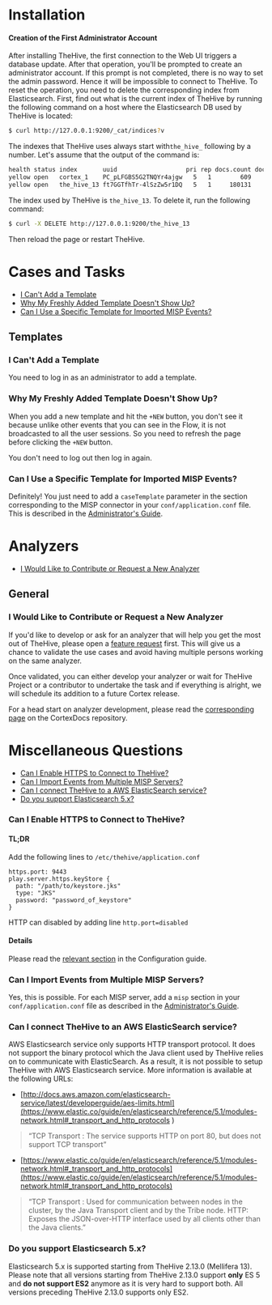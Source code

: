 # Installation
#### Creation of the First Administrator Account
After installing TheHive, the first connection to the Web UI triggers a database update. After that operation, you'll be prompted to create an administrator account. If this prompt is not completed, there is no way to set the admin password. Hence it will be impossible to connect to TheHive. To reset the operation, you need to delete the corresponding index from Elasticsearch. First, find out what is the current index of TheHive by running the following command on a host where the Elasticsearch DB used by TheHive is located:

```bash
$ curl http://127.0.0.1:9200/_cat/indices?v
```

The indexes that TheHive uses always start with`the_hive_` following by a number. Let's assume that the output of the command is:

```bash
health status index       uuid                   pri rep docs.count docs.deleted store.size pri.store.size
yellow open   cortex_1    PC_pLFGBS5G2TNQYr4ajgw   5   1        609            6      2.1mb          2.1mb
yellow open   the_hive_13 ft7GGTfhTr-4lSzZw5r1DQ   5   1     180131            3     51.3mb         51.3mb
```

The index used by TheHive is `the_hive_13`. To delete it, run the following command:

```bash
$ curl -X DELETE http://127.0.0.1:9200/the_hive_13
```

Then reload the page or restart TheHive.

# Cases and Tasks

- [I Can't Add a Template](#i-cant-add-a-template)
- [Why My Freshly Added Template Doesn't Show Up?](#why-my-freshly-added-template-doesnt-show-up)
- [Can I Use a Specific Template for Imported MISP Events?](#can-i-use-a-specific-template-for-imported-misp-events)

## Templates
### I Can't Add a Template
You need to log in as an administrator to add a template.

### Why My Freshly Added Template Doesn't Show Up?
When you add a new template and hit the `+NEW` button, you don't see it because unlike other events that you can see in the Flow, it is not broadcasted to all the user sessions. So you need to refresh the page before clicking the `+NEW` button.

You don't need to log out then log in again.

### Can I Use a Specific Template for Imported MISP Events?
Definitely! You just need to add a `caseTemplate` parameter in the section corresponding to the MISP connector in your `conf/application.conf` file. This is described in the [Administrator's Guide](/admin/configuration.md#7-misp).

# Analyzers
- [I Would Like to Contribute or Request a New Analyzer](#i-would-like-to-contribute-or-request-a-new-analyzer)

## General
### I Would Like to Contribute or Request a New Analyzer
If you'd like to develop or ask for an analyzer that will help you get the most out of TheHive, please open a [feature request](https://github.com/TheHive-Project/Cortex-Analyzers/issues/new) first. This will give us a chance to validate the use cases and avoid having multiple persons working on the same analyzer.

Once validated, you can either develop your analyzer or wait for TheHive Project or a contributor to undertake the task and if everything is alright, we will schedule its addition to a future Cortex release.

For a head start on analyzer development, please read the [corresponding page](https://github.com/TheHive-Project/CortexDocs/blob/master/api/how-to-create-an-analyzer.md) on the CortexDocs repository.

# Miscellaneous Questions

- [Can I Enable HTTPS to Connect to TheHive?](#can-i-enable-https-to-connect-to-thehive)
- [Can I Import Events from Multiple MISP Servers?](#can-i-import-events-from-multiple-misp-servers)
- [Can I connect TheHive to a AWS ElasticSearch service?](#can-i-connect-thehive-to-an-aws-elasticsearch-service)
- [Do you support Elasticsearch 5.x?](#do-you-support-elasticsearch-5x)

### Can I Enable HTTPS to Connect to TheHive?
#### TL;DR
Add the following lines to `/etc/thehive/application.conf`

    https.port: 9443
    play.server.https.keyStore {
      path: "/path/to/keystore.jks"
      type: "JKS"
      password: "password_of_keystore"
    }

HTTP can disabled by adding line `http.port=disabled`
#### Details
Please read the [relevant section](admin/configuration.md#10-https) in the Configuration guide.

### Can I Import Events from Multiple MISP Servers?
Yes, this is possible. For each MISP server, add a `misp` section in your `conf/application.conf` file as described in the [Administrator's Guide](admin/configuration.md#7-misp).

### Can I connect TheHive to an AWS ElasticSearch service?
AWS Elasticsearch service only supports HTTP transport protocol. It does not support the binary protocol which the Java client used by TheHive relies on to communicate with ElasticSearch. As a result, it is not possible to setup TheHive with AWS Elasticsearch service. More information is available at the following URLs:
- [http://docs.aws.amazon.com/elasticsearch-service/latest/developerguide/aes-limits.html](https://www.elastic.co/guide/en/elasticsearch/reference/5.1/modules-network.html#_transport_and_http_protocols )

> “TCP Transport	: The service supports HTTP on port 80, but does not support TCP transport”

- [https://www.elastic.co/guide/en/elasticsearch/reference/5.1/modules-network.html#_transport_and_http_protocols](https://www.elastic.co/guide/en/elasticsearch/reference/5.1/modules-network.html#_transport_and_http_protocols)
> “TCP Transport : Used for communication between nodes in the cluster, by the Java Transport client and by the Tribe node.
> HTTP: Exposes the JSON-over-HTTP interface used by all clients other than the Java clients.”

### Do you support Elasticsearch 5.x?
Elasticsearch 5.x is supported starting from TheHive 2.13.0 (Mellifera 13). Please note that all versions starting from TheHive 2.13.0 support **only** ES 5 and **do not support ES2** anymore as it is very hard to support both. All versions preceding TheHive 2.13.0 supports only ES2.
